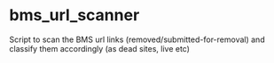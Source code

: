 # bms_url_scanner
Script to scan the BMS url links (removed/submitted-for-removal) and classify them accordingly (as dead sites, live etc)
